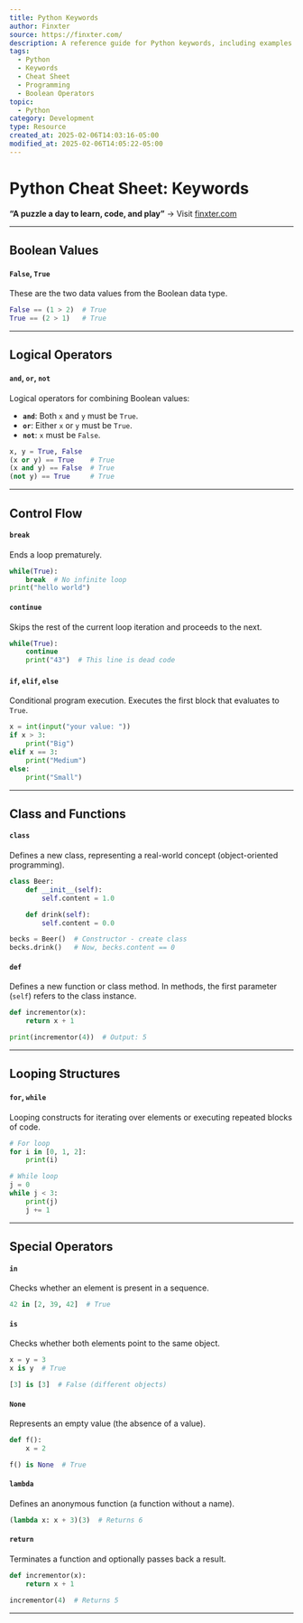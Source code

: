 ```yaml
---
title: Python Keywords
author: Finxter
source: https://finxter.com/
description: A reference guide for Python keywords, including examples of how to use them in code. Covers keywords such as True, False, and, or, not, class, def, and more.
tags:
  - Python
  - Keywords
  - Cheat Sheet
  - Programming
  - Boolean Operators
topic:
  - Python
category: Development
type: Resource
created_at: 2025-02-06T14:03:16-05:00
modified_at: 2025-02-06T14:05:22-05:00
---
```

# Python Cheat Sheet: Keywords

**“A puzzle a day to learn, code, and play”** → Visit [finxter.com](https://finxter.com/)

---

## Boolean Values

#### `False`, `True`
These are the two data values from the Boolean data type.

```python
False == (1 > 2)  # True
True == (2 > 1)   # True
```

---

## Logical Operators

#### `and`, `or`, `not`
Logical operators for combining Boolean values:

- **`and`**: Both `x` and `y` must be `True`.
- **`or`**: Either `x` or `y` must be `True`.
- **`not`**: `x` must be `False`.

```python
x, y = True, False
(x or y) == True    # True
(x and y) == False  # True
(not y) == True     # True
```

---

## Control Flow

#### `break`
Ends a loop prematurely.

```python
while(True):
    break  # No infinite loop
print("hello world")
```

#### `continue`
Skips the rest of the current loop iteration and proceeds to the next.

```python
while(True):
    continue
    print("43")  # This line is dead code
```

#### `if`, `elif`, `else`
Conditional program execution. Executes the first block that evaluates to `True`.

```python
x = int(input("your value: "))
if x > 3:
    print("Big")
elif x == 3:
    print("Medium")
else:
    print("Small")
```

---

## Class and Functions

#### `class`
Defines a new class, representing a real-world concept (object-oriented programming).

```python
class Beer:
    def __init__(self):
        self.content = 1.0

    def drink(self):
        self.content = 0.0

becks = Beer()  # Constructor - create class
becks.drink()   # Now, becks.content == 0
```

#### `def`
Defines a new function or class method. In methods, the first parameter (`self`) refers to the class instance.

```python
def incrementor(x):
    return x + 1

print(incrementor(4))  # Output: 5
```

---

## Looping Structures

#### `for`, `while`
Looping constructs for iterating over elements or executing repeated blocks of code.

```python
# For loop
for i in [0, 1, 2]:
    print(i)

# While loop
j = 0
while j < 3:
    print(j)
    j += 1
```

---

## Special Operators

#### `in`
Checks whether an element is present in a sequence.

```python
42 in [2, 39, 42]  # True
```

#### `is`
Checks whether both elements point to the same object.

```python
x = y = 3
x is y  # True

[3] is [3]  # False (different objects)
```

#### `None`
Represents an empty value (the absence of a value).

```python
def f():
    x = 2

f() is None  # True
```

#### `lambda`
Defines an anonymous function (a function without a name).

```python
(lambda x: x + 3)(3)  # Returns 6
```

#### `return`
Terminates a function and optionally passes back a result.

```python
def incrementor(x):
    return x + 1

incrementor(4)  # Returns 5
```

---
